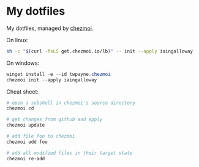 # My dotfiles

My dotfiles, managed by [chezmoi](https://www.chezmoi.io/).

On linux:

```bash
sh -c "$(curl -fsLS get.chezmoi.io/lb)" -- init --apply iaingalloway
```

On windows:

```powershell
winget install -e --id twpayne.chezmoi
chezmoi init --apply iaingalloway
```

Cheat sheet:

```bash
# open a subshell in chezmoi's source directory
chezmoi cd

# get changes from github and apply
chezmoi update

# add file foo to chezmoi
chezmoi add foo

# add all modified files in their target state
chezmoi re-add
```

